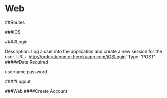 Web
===
##Routes

###iOS

####Login

Description: Log a user into the application and create a new session for the user.
URL: 'http://orderatcounter.herokuapp.com/iOSLogin'
Type: 'POST'
#####Data Required

username
password

####Logout

###Web
####Create Account